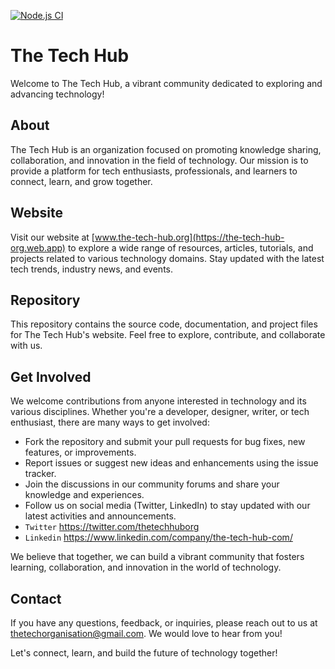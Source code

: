 [![Node.js CI](https://github.com/The-Tech-Hub-org/the-tech-hub-org/actions/workflows/node.js.yml/badge.svg)](https://github.com/The-Tech-Hub-org/the-tech-hub-org/actions/workflows/node.js.yml)


# The Tech Hub

Welcome to The Tech Hub, a vibrant community dedicated to exploring and advancing technology!

## About

The Tech Hub is an organization focused on promoting knowledge sharing, collaboration, and innovation in the field of technology. Our mission is to provide a platform for tech enthusiasts, professionals, and learners to connect, learn, and grow together.

## Website

Visit our website at [www.the-tech-hub.org](https://the-tech-hub-org.web.app) to explore a wide range of resources, articles, tutorials, and projects related to various technology domains. Stay updated with the latest tech trends, industry news, and events.

## Repository

This repository contains the source code, documentation, and project files for The Tech Hub's website. Feel free to explore, contribute, and collaborate with us.

## Get Involved

We welcome contributions from anyone interested in technology and its various disciplines. Whether you're a developer, designer, writer, or tech enthusiast, there are many ways to get involved:

- Fork the repository and submit your pull requests for bug fixes, new features, or improvements.
- Report issues or suggest new ideas and enhancements using the issue tracker.
- Join the discussions in our community forums and share your knowledge and experiences.
- Follow us on social media (Twitter, LinkedIn) to stay updated with our latest activities and announcements.
- `Twitter` https://twitter.com/thetechhuborg
- `Linkedin` https://www.linkedin.com/company/the-tech-hub-com/
<!-- - `Discord` https://discord.com/invite/vSrVwUMyrC -->

We believe that together, we can build a vibrant community that fosters learning, collaboration, and innovation in the world of technology.

## Contact

If you have any questions, feedback, or inquiries, please reach out to us at [thetechorganisation@gmail.com](mailto:Thetechorganisation@gmail.com). We would love to hear from you!

Let's connect, learn, and build the future of technology together!

